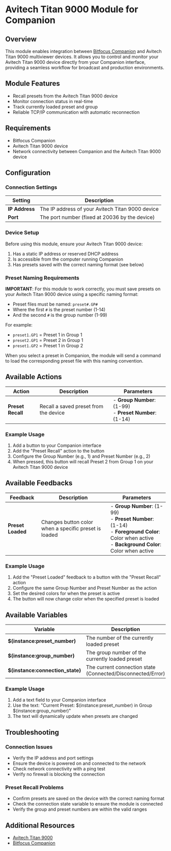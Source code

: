 # Avitech Titan 9000 Module for Companion

## Overview

This module enables integration between [Bitfocus Companion](https://bitfocus.io/companion/) and Avitech Titan 9000 multiviewer devices. It allows you to control and monitor your Avitech Titan 9000 device directly from your Companion interface, providing a seamless workflow for broadcast and production environments.

## Module Features

- Recall presets from the Avitech Titan 9000 device
- Monitor connection status in real-time
- Track currently loaded preset and group
- Reliable TCP/IP communication with automatic reconnection

## Requirements

- Bitfocus Companion
- Avitech Titan 9000 device
- Network connectivity between Companion and the Avitech Titan 9000 device

## Configuration

### Connection Settings

| Setting        | Description                                      |
| -------------- | ------------------------------------------------ |
| **IP Address** | The IP address of your Avitech Titan 9000 device |
| **Port**       | The port number (fixed at 20036 by the device)   |

### Device Setup

Before using this module, ensure your Avitech Titan 9000 device:

1. Has a static IP address or reserved DHCP address
2. Is accessible from the computer running Companion
3. Has presets saved with the correct naming format (see below)

### Preset Naming Requirements

**IMPORTANT**: For this module to work correctly, you must save presets on your Avitech Titan 9000 device using a specific naming format:

- Preset files must be named: `preset#.GP#`
- Where the first `#` is the preset number (1-14)
- And the second `#` is the group number (1-99)

For example:

- `preset1.GP1` = Preset 1 in Group 1
- `preset2.GP1` = Preset 2 in Group 1
- `preset1.GP2` = Preset 1 in Group 2

When you select a preset in Companion, the module will send a command to load the corresponding preset file with this naming convention.

## Available Actions

| Action            | Description                           | Parameters                                                |
| ----------------- | ------------------------------------- | --------------------------------------------------------- |
| **Preset Recall** | Recall a saved preset from the device | - **Group Number**: (1-99)<br>- **Preset Number**: (1-14) |

### Example Usage

1. Add a button to your Companion interface
2. Add the "Preset Recall" action to the button
3. Configure the Group Number (e.g., 1) and Preset Number (e.g., 2)
4. When pressed, this button will recall Preset 2 from Group 1 on your Avitech Titan 9000 device

## Available Feedbacks

| Feedback          | Description                                           | Parameters                                                                                                                                          |
| ----------------- | ----------------------------------------------------- | --------------------------------------------------------------------------------------------------------------------------------------------------- |
| **Preset Loaded** | Changes button color when a specific preset is loaded | - **Group Number**: (1-99)<br>- **Preset Number**: (1-14)<br>- **Foreground Color**: Color when active<br>- **Background Color**: Color when active |

### Example Usage

1. Add the "Preset Loaded" feedback to a button with the "Preset Recall" action
2. Configure the same Group Number and Preset Number as the action
3. Set the desired colors for when the preset is active
4. The button will now change color when the specified preset is loaded

## Available Variables

| Variable                         | Description                                                 |
| -------------------------------- | ----------------------------------------------------------- |
| **$(instance:preset_number)**    | The number of the currently loaded preset                   |
| **$(instance:group_number)**     | The group number of the currently loaded preset             |
| **$(instance:connection_state)** | The current connection state (Connected/Disconnected/Error) |

### Example Usage

1. Add a text field to your Companion interface
2. Use the text: "Current Preset: $(instance:preset_number) in Group $(instance:group_number)"
3. The text will dynamically update when presets are changed

## Troubleshooting

### Connection Issues

- Verify the IP address and port settings
- Ensure the device is powered on and connected to the network
- Check network connectivity with a ping test
- Verify no firewall is blocking the connection

### Preset Recall Problems

- Confirm presets are saved on the device with the correct naming format
- Check the connection state variable to ensure the module is connected
- Verify the group and preset numbers are within the valid ranges

## Additional Resources

- [Avitech Titan 9000](https://www.avitechvideo.com/products/titan-9000)
- [Bitfocus Companion](https://bitfocus.io/companion/)

